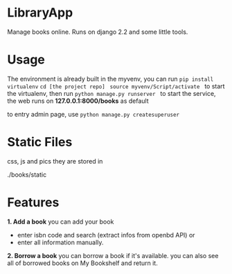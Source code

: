 # LibraryApp

Manage books online. 
Runs on django 2.2 and some little tools.

# Usage

The environment is already built in the myvenv, you can run 
```pip install virtualenv```
```cd [the project repo] ```
```source myvenv/Script/activate ```
to start the virtualenv, then run 
```python manage.py runserver ``` 
to start the service, the web runs on **127.0.0.1:8000/books** as default

to entry admin page, use 
```python manage.py createsuperuser```

# Static Files
css, js and pics
they are stored in 

./books/static


# Features
**1. Add a book** 
you can add your book 
 - enter isbn code and search (extract infos from openbd API) or 
 - enter all information manually.

**2. Borrow a book**
you can borrow a book if it's available. 
you can also see all of borrowed books on My Bookshelf and return it.

